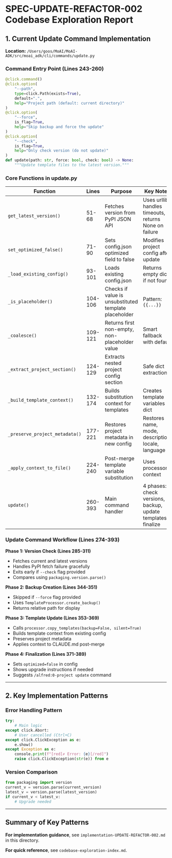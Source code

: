 # SPEC-UPDATE-REFACTOR-002 Codebase Exploration Report

## 1. Current Update Command Implementation

**Location:** `/Users/goos/MoAI/MoAI-ADK/src/moai_adk/cli/commands/update.py`

### Command Entry Point (Lines 243-260)
```python
@click.command()
@click.option(
    "--path",
    type=click.Path(exists=True),
    default=".",
    help="Project path (default: current directory)"
)
@click.option(
    "--force",
    is_flag=True,
    help="Skip backup and force the update"
)
@click.option(
    "--check",
    is_flag=True,
    help="Only check version (do not update)"
)
def update(path: str, force: bool, check: bool) -> None:
    """Update template files to the latest version."""
```

### Core Functions in update.py

| Function | Lines | Purpose | Key Notes |
|----------|-------|---------|-----------|
| `get_latest_version()` | 51-68 | Fetches version from PyPI JSON API | Uses urllib, handles timeouts, returns None on failure |
| `set_optimized_false()` | 71-90 | Sets config.json optimized field to false | Modifies project config after update |
| `_load_existing_config()` | 93-101 | Loads existing config.json | Returns empty dict if not found |
| `_is_placeholder()` | 104-106 | Checks if value is unsubstituted template placeholder | Pattern: `{{...}}` |
| `_coalesce()` | 109-121 | Returns first non-empty, non-placeholder value | Smart fallback with default |
| `_extract_project_section()` | 124-129 | Extracts nested project config section | Safe dict extraction |
| `_build_template_context()` | 132-174 | Builds substitution context for templates | Creates template variables dict |
| `_preserve_project_metadata()` | 177-221 | Restores project metadata in new config | Restores name, mode, description, locale, language |
| `_apply_context_to_file()` | 224-240 | Post-merge template variable substitution | Uses processor context |
| `update()` | 260-393 | Main command handler | 4 phases: check versions, backup, update templates, finalize |

### Update Command Workflow (Lines 274-393)

**Phase 1: Version Check (Lines 285-311)**
- Fetches current and latest versions
- Handles PyPI fetch failure gracefully
- Exits early if `--check` flag provided
- Compares using `packaging.version.parse()`

**Phase 2: Backup Creation (Lines 344-351)**
- Skipped if `--force` flag provided
- Uses `TemplateProcessor.create_backup()`
- Returns relative path for display

**Phase 3: Template Update (Lines 353-369)**
- Calls `processor.copy_templates(backup=False, silent=True)`
- Builds template context from existing config
- Preserves project metadata
- Applies context to CLAUDE.md post-merge

**Phase 4: Finalization (Lines 371-389)**
- Sets `optimized=false` in config
- Shows upgrade instructions if needed
- Suggests `/alfred:0-project update` command

---

## 2. Key Implementation Patterns

### Error Handling Pattern
```python
try:
    # Main logic
except click.Abort:
    # User cancelled (Ctrl+C)
except click.ClickException as e:
    e.show()
except Exception as e:
    console.print(f"[red]✗ Error: {e}[/red]")
    raise click.ClickException(str(e)) from e
```

### Version Comparison
```python
from packaging import version
current_v = version.parse(current_version)
latest_v = version.parse(latest_version)
if current_v < latest_v:
    # Upgrade needed
```

---

## Summary of Key Patterns

**For implementation guidance**, see `implementation-UPDATE-REFACTOR-002.md` in this directory.

**For quick reference**, see `codebase-exploration-index.md`.